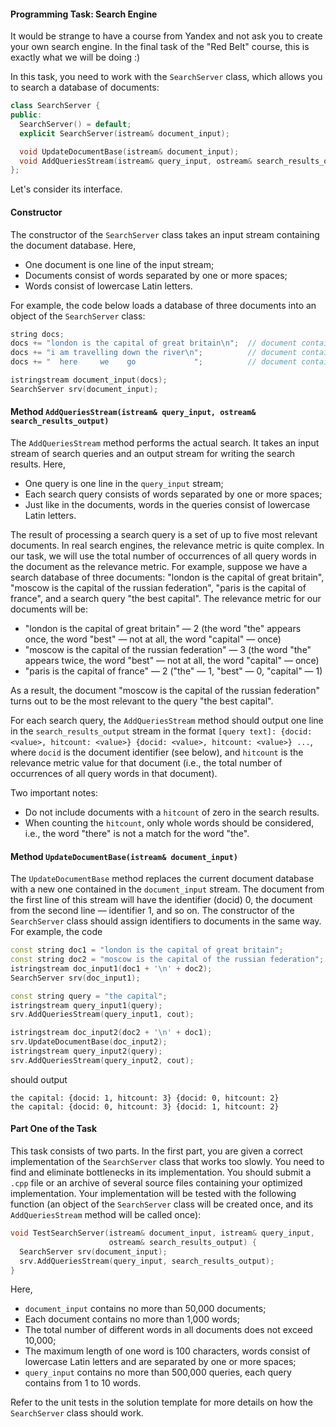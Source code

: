 #### Programming Task: Search Engine

It would be strange to have a course from Yandex and not ask you to create your own search engine. In the final task of the "Red Belt" course, this is exactly what we will be doing :)

In this task, you need to work with the `SearchServer` class, which allows you to search a database of documents:

```cpp
class SearchServer {
public:
  SearchServer() = default;
  explicit SearchServer(istream& document_input);

  void UpdateDocumentBase(istream& document_input);
  void AddQueriesStream(istream& query_input, ostream& search_results_output);
};
```

Let's consider its interface.

#### Constructor
The constructor of the `SearchServer` class takes an input stream containing the document database. Here,

- One document is one line of the input stream;
- Documents consist of words separated by one or more spaces;
- Words consist of lowercase Latin letters.

For example, the code below loads a database of three documents into an object of the `SearchServer` class:

```cpp
string docs;
docs += "london is the capital of great britain\n";  // document contains 7 words
docs += "i am travelling down the river\n";          // document contains 6 words
docs += "  here     we    go             ";          // document contains 3 words

istringstream document_input(docs);
SearchServer srv(document_input);
```

#### Method `AddQueriesStream(istream& query_input, ostream& search_results_output)`
The `AddQueriesStream` method performs the actual search. It takes an input stream of search queries and an output stream for writing the search results. Here,

- One query is one line in the `query_input` stream;
- Each search query consists of words separated by one or more spaces;
- Just like in the documents, words in the queries consist of lowercase Latin letters.

The result of processing a search query is a set of up to five most relevant documents. In real search engines, the relevance metric is quite complex. In our task, we will use the total number of occurrences of all query words in the document as the relevance metric. For example, suppose we have a search database of three documents: "london is the capital of great britain", "moscow is the capital of the russian federation", "paris is the capital of france", and a search query "the best capital". The relevance metric for our documents will be:

- "london is the capital of great britain" — 2 (the word "the" appears once, the word "best" — not at all, the word "capital" — once)
- "moscow is the capital of the russian federation" — 3 (the word "the" appears twice, the word "best" — not at all, the word "capital" — once)
- "paris is the capital of france" — 2 ("the" — 1, "best" — 0, "capital" — 1)

As a result, the document "moscow is the capital of the russian federation" turns out to be the most relevant to the query "the best capital".

For each search query, the `AddQueriesStream` method should output one line in the `search_results_output` stream in the format `[query text]: {docid: <value>, hitcount: <value>} {docid: <value>, hitcount: <value>} ...`, where `docid` is the document identifier (see below), and `hitcount` is the relevance metric value for that document (i.e., the total number of occurrences of all query words in that document).

Two important notes:

- Do not include documents with a `hitcount` of zero in the search results.
- When counting the `hitcount`, only whole words should be considered, i.e., the word "there" is not a match for the word "the".

#### Method `UpdateDocumentBase(istream& document_input)`
The `UpdateDocumentBase` method replaces the current document database with a new one contained in the `document_input` stream. The document from the first line of this stream will have the identifier (docid) 0, the document from the second line — identifier 1, and so on. The constructor of the `SearchServer` class should assign identifiers to documents in the same way. For example, the code

```cpp
const string doc1 = "london is the capital of great britain";
const string doc2 = "moscow is the capital of the russian federation";
istringstream doc_input1(doc1 + '\n' + doc2);
SearchServer srv(doc_input1);

const string query = "the capital";
istringstream query_input1(query);
srv.AddQueriesStream(query_input1, cout);

istringstream doc_input2(doc2 + '\n' + doc1);
srv.UpdateDocumentBase(doc_input2);
istringstream query_input2(query);
srv.AddQueriesStream(query_input2, cout);
```

should output

```
the capital: {docid: 1, hitcount: 3} {docid: 0, hitcount: 2}
the capital: {docid: 0, hitcount: 3} {docid: 1, hitcount: 2}
```

#### Part One of the Task
This task consists of two parts. In the first part, you are given a correct implementation of the `SearchServer` class that works too slowly. You need to find and eliminate bottlenecks in its implementation. You should submit a `.cpp` file or an archive of several source files containing your optimized implementation. Your implementation will be tested with the following function (an object of the `SearchServer` class will be created once, and its `AddQueriesStream` method will be called once):

```cpp
void TestSearchServer(istream& document_input, istream& query_input,
                      ostream& search_results_output) {
  SearchServer srv(document_input);
  srv.AddQueriesStream(query_input, search_results_output);
}
```

Here,

- `document_input` contains no more than 50,000 documents;
- Each document contains no more than 1,000 words;
- The total number of different words in all documents does not exceed 10,000;
- The maximum length of one word is 100 characters, words consist of lowercase Latin letters and are separated by one or more spaces;
- `query_input` contains no more than 500,000 queries, each query contains from 1 to 10 words.

Refer to the unit tests in the solution template for more details on how the `SearchServer` class should work.